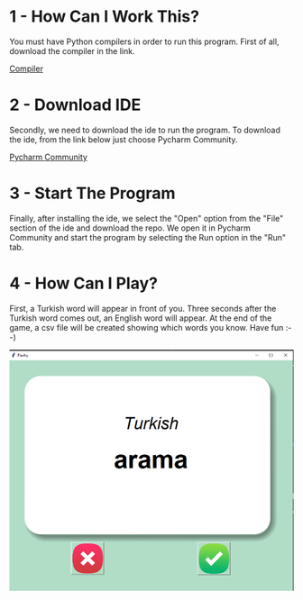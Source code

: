 # 1 - How Can I Work This?
You must have Python compilers in order to run this program.
First of all, download the compiler in the link.

[Compiler](https://www.python.org/downloads/)

# 2 - Download IDE

Secondly, we need to download the ide to run the program. To download the ide, from the link below
just choose Pycharm Community.

[Pycharm Community](https://www.jetbrains.com/pycharm/download/#section=windows)

# 3 - Start The Program
Finally, after installing the ide, we select the "Open" option from the "File" section of the ide and download the repo.
We open it in Pycharm Community and start the program by selecting the Run option in the "Run" tab.

# 4 - How Can I Play?

First, a Turkish word will appear in front of you. Three seconds after the Turkish word comes out, an English word will appear. At the end of the game, a csv file will be created showing which words you know. Have fun :--)

![alt text](https://raw.githubusercontent.com/BahadirDogrusoz/Flash-Card/main/Adl%C4%B1.png)